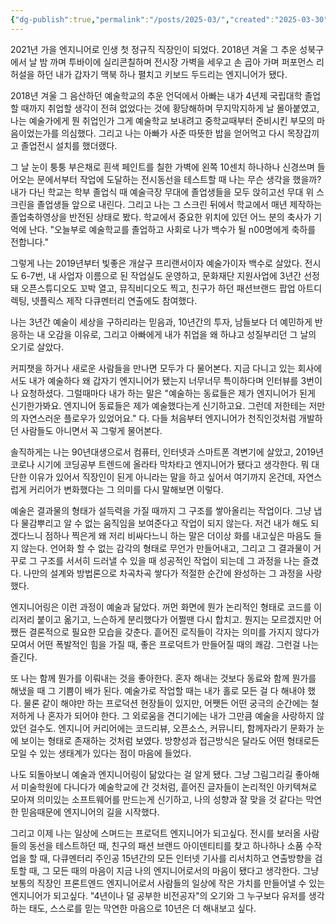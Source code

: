 ```yaml
---
{"dg-publish":true,"permalink":"/posts/2025-03/","created":"2025-03-30","updated":"2025-03-30T20:22:00"}
---
```


2021년 가을 엔지니어로 인생 첫 정규직 직장인이 되었다. 2018년 겨울 그 추운 성북구에서 날 밤 까며  투바이에 실리콘칠하며 전시장 가벽을 세우고 손 곱아 가며 퍼포먼스 리허설을 하던 내가 갑자기 맥북 하나 펼치고 키보드 두드리는 엔지니어가 됐다. 

2018년 겨울 그 음산하던 예술학교의 추운 언덕에서 아빠는 내가 4년제 국립대학 졸업할 때까지 취업할 생각이 전혀 없었다는 것에 황당해하며 무지막지하게 날 몰아붙였고, 나는 예술가에게 뭔 취업인가 그게 예술학교 보내려고 중학교때부터 준비시킨 부모의 마음이었는가를 의심했다. 그리고 나는 아빠가 사준 따뜻한 밥을 얻어먹고 다시 목장갑끼고 졸업전시 설치를 했더랬다. 

그 날 눈이 퉁퉁 부은채로 흰색 페인트를 칠한 가벽에 왼쪽 10센치 하나하나 신경쓰며 들어오는 문에서부터 작업에 도달하는 전시동선을 테스트할 때 나는 무슨 생각을 했을까? 내가 다닌 학교는 학부 졸업식 때 예술극장 무대에 졸업생들을 모두 앉히고선 무대 위 스크린을 졸업생들 앞으로 내린다. 그리고 나는 그 스크린 뒤에서 학교에서 매년 제작하는 졸업축하영상을 반전된 상태로 봤다. 학교에서 중요한 위치에 있던 어느 분의 축사가 기억에 난다. "오늘부로 예술학교를 졸업하고 사회로 나가 백수가 될 n00명에게 축하를 전합니다."

그렇게 나는 2019년부터 빛좋은 개살구 프리랜서이자 예술가이자 백수로 살았다. 전시도 6-7번, 내 사업자 이름으로 된 작업실도 운영하고, 문화재단 지원사업에 3년간 선정돼 오픈스튜디오도 꼬박 열고, 뮤직비디오도 찍고, 친구가 하던 패션브랜드 팝업 아트디렉팅, 넷플릭스 제작 다큐멘터리 연출에도 참여했다.

나는 3년간 예술이 세상을 구하리라는 믿음과, 10년간의 투자, 남들보다 더 예민하게 반응하는 내 오감을 이유로, 그리고 아빠에게 내가 취업을 왜 하냐고 성질부리던 그 날의 오기로 살았다.

커피챗을 하거나 새로운 사람들을 만나면 모두가 다 물어본다. 지금 다니고 있는 회사에서도 내가 예술하다 왜 갑자기 엔지니어가 됐는지 너무너무 특이하다며 인터뷰를 3번이나 요청하셨다. 그럴때마다 내가 하는 말은 "예술하는 동료들은 제가 엔지니어가 된게 신기한가봐요. 엔지니어 동료들은 제가 예술했다는게 신기하고요. 그런데 저한테는 저만의 자연스러운 플로우가 있었어요." 다. 다들 처음부터 엔지니어가 천직인것처럼 개발하던 사람들도 아니면서 꼭 그렇게 물어본다.

솔직하게는 나는 90년대생으로서 컴퓨터, 인터넷과 스마트폰 격변기에 살았고, 2019년 코로나 시기에 코딩공부 트렌드에 올라타 막차타고 엔지니어가 됐다고 생각한다. 뭐 대단한 이유가 있어서 직장인이 된게 아니라는 말을 하고 싶어서 여기까지 온건데, 자연스럽게 커리어가 변화했다는 그 의미를 다시 말해보면 이렇다. 

예술은 결과물의 형태가 설득력을 가질 때까지 그 구조를 쌓아올리는 작업이다. 그냥 냅다 물감뿌리고 알 수 없는 움직임을 보여준다고 작업이 되지 않는다. 저건 내가 해도 되겠다느니 점하나 찍은게 왜 저리 비싸다느니 하는 말은 더이상 화를 내고싶은 마음도 들지 않는다. 언어화 할 수 없는 감각의 형태로 무언가 만들어내고, 그리고 그 결과물이 거꾸로 그 구조를 서서히 드러낼 수 있을 때 성공적인 작업이 되는데 그 과정을 나는 즐겼다. 나만의 설계와 방법론으로 차곡차곡 쌓다가 적절한 순간에 완성하는 그 과정을 사랑했다. 

엔지니어링은 이런 과정이 예술과 닮았다. 꺼먼 화면에 뭔가 논리적인 형태로 코드를 이리저리 붙이고 옮기고, 느슨하게 분리했다가 어쩔땐 다시 합치고. 뭔지는 모르겠지만 어쨌든 결론적으로 필요한 모습을 갖춘다. 흩어진 로직들이 각자는 의미를 가지지 않다가 모여서 어떤 폭발적인 힘을 가질 때, 좋은 프로덕트가 만들어질 때의 쾌감. 그런걸 나는 즐긴다.

또 나는 함께 뭔가를 이뤄내는 것을 좋아한다. 혼자 해내는 것보다 동료와 함께 뭔가를 해냈을 때 그 기쁨이 배가 된다. 예술가로 작업할 때는 내가 홀로 모든 걸 다 해내야 했다. 물론 같이 해야만 하는 프로덕션 현장들이 있지만, 어쨋든 어떤 궁극의 순간에는 철저하게 나 혼자가 되어야 한다. 그 외로움을 견디기에는 내가 그만큼 예술을 사랑하지 않았던 걸수도. 엔지니어 커리어에는 코드리뷰, 오픈소스, 커뮤니티, 함께자라기 문화가 눈에 보이는 형태로 존재하는 것처럼 보였다. 방향성과 접근방식은 달라도 어떤 형태로든 모일 수 있는 생태계가 있다는 점이 마음에 들었다. 

나도 되돌아보니 예술과 엔지니어링이 닮았다는 걸 알게 됐다. 그냥 그림그리길 좋아해서 미술학원에 다니다가 예술학교에 간 것처럼, 흩어진 글자들이 논리적인 아키텍쳐로 모아져 의미있는 소프트웨어를 만드는게 신기하고, 나의 성향과 잘 맞을 것 같다는 막연한 믿음때문에 엔지니어의 길을 시작했다. 

그리고 이제 나는 일상에 스며드는 프로덕트 엔지니어가 되고싶다. 전시를 보러올 사람들의 동선을 테스트하던 때, 친구의 패션 브랜드 아이덴티티를 찾고 하나하나 소품 수작업을 할 때, 다큐멘터리 주인공 15년간의 모든 인터넷 기사를 리서치하고 연출방향을 검토할 때, 그 모든 때의 마음이 지금 나의 엔지니어로서의 마음이 됐다고 생각한다. 그냥 보통의 직장인 프론트엔드 엔지니어로서 사람들의 일상에 작은 가치를 만들어낼 수 있는 엔지니어가 되고싶다. "4년이나 덜 공부한 비전공자"의 오기와 그 누구보다 유저를 생각하는 태도, 스스로를 믿는 막연한 마음으로 10년은 더 해내보고 싶다. 
